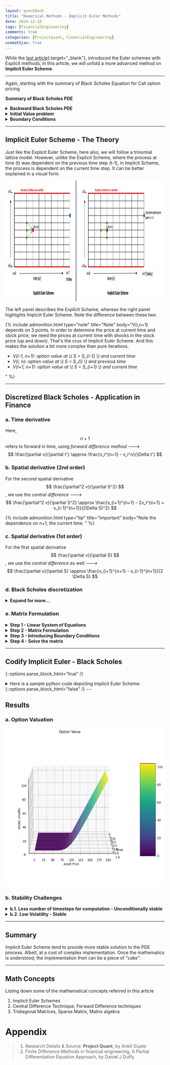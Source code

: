 ```yaml
---
layout: quantBook
title: "Numerical Methods - Implicit Euler Methods"
date: 2024-12-18
tags: [FinancialEngineering]
comments: true
categories: [Projectquant, FinancialEngineering]
usemathjax: true
---
```




While the [last article](/projectquant/financialengineering/2024-12-17-Explicit-Euler-Method/){:target="_blank"}, introduced the Euler schemes with Explicit methods, in this article, we will unfold a more advanced method on **Implicit Euler Scheme**.


---

Again, starting with the summary of Black Scholes Equation for Call option pricing




**Summary of Black Scholes PDE**

<details>
<summary><b>Backward Black Scholes PDE</b></summary>
$$
% \begin{aligned}
-\frac{\partial V}{\partial t'} + \frac{1}{2} \sigma^2 S^2 \frac{\partial^2 V}{\partial S^2} + rS \frac{\partial V}{\partial S} - rV = 0 
% \end{aligned}
$$
</details>

<details>
<summary><b>Initial Value problem</b></summary>

For a European call option: 
$$ 
% \begin{aligned}
V(S, 0) = \max(S_T - K, 0) 
% \end{aligned}
$$

{% include admonition.html type="note" title="Note" body="In later articles, we will try to value a more complex derivative product, such as Barrier option or a Equity-Credit Hybrid product with a more complex initial value." %}

</details>


<details>
<summary><b>Boundary Conditions</b></summary>
In the case of boundary conditions, we tend to find option values at extreme ends of stock price.

$$
% \begin{aligned}
V(0, t) = 0 \\
V(S_{max}, t) = S_{max} - K e^{(-rt)}
% \end{aligned}
$$

</details>

---



## Implicit Euler Scheme - The Theory

Just like the Explicit Euler Scheme, here also, we will follow a trinomial lattice model. However, unlike the  Explicit Scheme, where the process at time (t) was dependent on the previous time step (t-1), in Implicit Scheme, the process is dependent on the current time step. It can be better explained in a visual form. 


<p align="center"> 
<img src="/data/pics/finengg/numerical/implicit.png" alt="Explicit Euler Scheme"  width="1150" height="380" text-align="center"/>
</p>

The left panel describes the Explicit Scheme, whereas the right panel highlights Implciit Euler Scheme. Note the difference between these two. 

{% include admonition.html 
  type="note" 
  title="Note" 
  body="V(i,n+1) depends on 3 points. 
  In order to determine the price at current time and stock price, we need the prices at current time with shocks in the stock price (up and down). That's the crux of Implicit Euler Scheme. And this makes the solution a bit more complex than pure iterations.
  <ul>
    <li><i>V(i-1, n+1): option value at \( S = S_{i-1} \) and current time</i></li>
    <li><i>V(i, n): option value at \( S = S_{i} \) and previous time</i></li>
    <li><i>V(i+1, n+1): option value at \( S = S_{i+1} \) and current time</i></li>
  </ul>" 
%}

---


## Discretized Black Scholes - Application in Finance

### a. Time derivative

Here, $$ n+1 $$ refers to forward in time, using _forward difference method_ --->   $$ \frac{\partial v}{\partial t'} \approx \frac{v_i^{n+1} - v_i^n}{\Delta t'} $$

### b. Spatial derivative (2nd order)
For the second spatial derivative $$ \frac{\partial^2 v}{\partial S^2} $$, we use the _central difference_ ---> $$ \frac{\partial^2 v}{\partial S^2} \approx \frac{v_{i+1}^{n+1} - 2v_i^{n+1} + v_{i-1}^{n+1}}{(\Delta S)^2} $$


{% include admonition.html 
  type="tip" 
  title="Important" 
  body="Note the dependence on n+1, the current time. " 
%}


### c. Spatial derivative (1st order)
For the first spatial derivative $$ \frac{\partial v}{\partial S} $$, we use the _central difference_ as well ---> $$ \frac{\partial v}{\partial S} \approx \frac{v_{i+1}^{n+1} - v_{i-1}^{n+1}}{2 \Delta S} $$

### d. Black Scholes discretization

<details>
<summary><b>Expand for more...</b></summary>

Hence, under the <b>Implicit Euler Scheme</b>, the Backward Black Scholes can be approximated as:


$$
% \begin{aligned}
-\frac{v_i^{n+1} - v_i^n}{\Delta t} + \frac{1}{2} \sigma^2 S_i^2 \frac{v_{i+1}^{n+1} - 2v_i^{n+1} + v_{i-1}^{n+1}}{(\Delta S)^2} + r S_i \frac{v_{i+1}^{n+1} - v_{i-1}^{n+1}}{2 \Delta S} - r v_i^{n+1} = 0
% \end{aligned}
$$

Rearrange this equation to isolate the terms involving \( v^{n+1} \)  on left side, and \( v^{n} \) on right side.

$$
% \begin{aligned}
v_{i-1}^{n+1} (\alpha \Delta t) + v_i^{n+1}(1 - \beta \Delta t) +  v_{i+1}^{n+1} (\gamma \Delta t) = v_{i}^{n}
% \end{aligned}
$$

Where
<li> \( \alpha_i = \frac {1}{2} \frac {\sigma^2 S_i^2}{(\Delta S)^2} - \frac {r S_i}{2 \Delta S} \) </li>
<li> \( \beta_i = -\frac {\sigma^2 S_i^2}{(\Delta S)^2} - r \) </li>
<li> \( \gamma_i = \frac {1}{2} \frac {\sigma^2 S_i^2}{(\Delta S)^2} + \frac {r S_i}{2 \Delta S} \) </li>

</details>

### e. Matrix Formulation

<details>
<summary><b> Step 1 - Linear System of Equations</b></summary>


It is easier to visualize the system as a set of equations at \( t = n+1 \), where \( i \) varies from 1 to \( I-1 \). 
The system can be written as:

\[
\begin{aligned}
v_{0}^{n+1} (\alpha_1 \Delta t) + v_1^{n+1}(1 - \beta_1 \Delta t) + v_{2}^{n+1} (\gamma_1 \Delta t) &= v_{1}^{n} \\
v_{1}^{n+1} (\alpha_2 \Delta t) + v_2^{n+1}(1 - \beta_2 \Delta t) + v_{3}^{n+1} (\gamma_2 \Delta t) &= v_{2}^{n} \\
v_{2}^{n+1} (\alpha_3 \Delta t) + v_3^{n+1}(1 - \beta_3 \Delta t) + v_{4}^{n+1} (\gamma_3 \Delta t) &= v_{3}^{n} \\
&\vdots \\
v_{I-2}^{n+1} (\alpha_{I-1} \Delta t) + v_{I-1}^{n+1}(1 - \beta_{I-1} \Delta t) + v_{I}^{n+1} (\gamma_{I-1} \Delta t) &= v_{I-1}^{n}
\end{aligned}
\]

</details>

<details>
<summary><b> Step 2 - Matrix Formulation</b>   </summary>

This can be conveniently represented in <b>matrix form</b>> as:

\( A \cdot X = B \)
<br>
Where The matrix \( A \) is a <b>tridiagonal matrix</b> of size: <i>(I-1)x(I+1)</i>  and is given by:

\[
A =
\begin{bmatrix}
\alpha_1 \Delta t & 1 - \beta_1 \Delta t & \gamma_1 \Delta t & 0 & \cdots & 0 & 0\\
0 & \alpha_2 \Delta t & 1 - \beta_2 \Delta t & \gamma_2 \Delta t & \cdots & 0 & 0\\
0 & 0 & \alpha_3 \Delta t & 1 - \beta_3 \Delta t & \cdots & 0 & 0\\
\vdots & \vdots & \vdots & \vdots & \ddots & \vdots & \vdots \\
0 & 0 & \cdots & 0 & \alpha_{I-1} \Delta t & 1 - \beta_{I-1} \Delta t & \gamma_{I-1} \Delta t
\end{bmatrix}
\]

- The vector \( X \) of unknowns \( v_i^{n+1} \) is displayed as below. It is a vector of size: <i>(I+1)</i>:

\[
X =
\begin{bmatrix}
v_0^{n+1} \\
v_1^{n+1} \\
v_2^{n+1} \\
\vdots \\
v_{I-1}^{n+1}\\
v_{I}^{n+1}
\end{bmatrix}
\]

- The vector \( B \) of known values (of size: I-1) from the previous time step is given as below:

\[
B =
\begin{bmatrix}
v_1^n \\
v_2^n \\
v_3^n \\
\vdots \\
v_{I-1}^n
\end{bmatrix}
\]

</details>

<details>
<summary><b> Step 3 - Introducing Boundary Conditions </b></summary>

Since boundary conditions are already known to us, we can separate out the \( V_0^{n+1} \) and \( V_I^{n+1} \) terms from left side of the equation. This reduces the matrix set of equations as:

\[
\begin{bmatrix}
1 - \beta_1 \Delta t & \gamma_1 \Delta t & 0 & 0 & \cdots & 0 \\
\alpha_2 \Delta t & 1 - \beta_2 \Delta t & \gamma_2 \Delta t & 0 & \cdots & 0 \\
0 & \alpha_3 \Delta t & 1 - \beta_3 \Delta t & \gamma_3 \Delta t & \cdots & 0 \\
0 & 0 & \alpha_4 \Delta t & 1 - \beta_4 \Delta t & \cdots & 0 \\
\vdots & \vdots & \vdots & \vdots & \ddots & \vdots \\
0 & 0 & \cdots & 0 & \alpha_{I-1} \Delta t & 1 - \beta_{I-1} \Delta t
\end{bmatrix}
\begin{bmatrix}
v_0^{n+1} \\
v_1^{n+1} \\
v_2^{n+1} \\
\vdots \\
v_{I-1}^{n+1}
\end{bmatrix}
+
\begin{bmatrix}
\alpha_1 \Delta t v_0^{n+1} \\
0 \\
0 \\
\vdots \\
\gamma_{I-1} \Delta t v_{I}^{n+1}
\end{bmatrix}

=
\begin{bmatrix}
v_1^n \\
v_2^n \\
v_3^n \\
\vdots \\
v_{I-1}^n
\end{bmatrix}
\]

Rearranging the above to bring all known terms on right side

\[
\begin{bmatrix}
1 - \beta_1 \Delta t & \gamma_1 \Delta t & 0 & 0 & \cdots & 0 \\
\alpha_2 \Delta t & 1 - \beta_2 \Delta t & \gamma_2 \Delta t & 0 & \cdots & 0 \\
0 & \alpha_3 \Delta t & 1 - \beta_3 \Delta t & \gamma_3 \Delta t & \cdots & 0 \\
0 & 0 & \alpha_4 \Delta t & 1 - \beta_4 \Delta t & \cdots & 0 \\
\vdots & \vdots & \vdots & \vdots & \ddots & \vdots \\
0 & 0 & \cdots & 0 & \alpha_{I-1} \Delta t & 1 - \beta_{I-1} \Delta t
\end{bmatrix}
\begin{bmatrix}
v_0^{n+1} \\
v_1^{n+1} \\
v_2^{n+1} \\
\vdots \\
v_{I-1}^{n+1}
\end{bmatrix}


=
\begin{bmatrix}
v_1^n \\
v_2^n \\
v_3^n \\
\vdots \\
v_{I-1}^n
\end{bmatrix}
-
\begin{bmatrix}
\alpha_1 \Delta t v_0^{n+1} \\
0 \\
0 \\
\vdots \\
\gamma_{I-1} \Delta t v_{I}^{n+1}
\end{bmatrix}
\]

Once we have the system in this form, it can be solved by solving the linear system \( A \cdot X = B \).

</details>

<details>
<summary><b>Step 4 - Solve the matrix </b></summary>

\( A \cdot X = B \)

{% include admonition.html type="tip" title="Important" body="A is a <b>tridiagonal matrix</b>, and a sparse matrix. More the number of time steps, sparsity increases. We need to ensure that we apply matrix algebra considering the sparsity of A in mind" %}

</details>


---



## Codify Implicit Euler - Black Scholes

{::options parse_block_html="true" /}  
<details><summary markdown="span">Here is a sample python code depicting Implicit Euler Scheme:</summary>



```python
  # relevant libraries for matrix algebra
  from scipy import sparse
  from scipy.sparse.linalg import spsolve
  from importlib import reload    
  import numpy as np

  def ImplicitEuler(SMax, SMin, nbSpaceSteps, timetoMaturity, nbTimeSteps, vol, rate, strike, optiontype = "call"):
    
      # initializing the space and time vectors for the grid
      S = np.linspace(SMin, SMax, nbSpaceSteps + 1)
      dS = (SMax - SMin)/nbSpaceSteps

      
      time = np.linspace(0, timetoMaturity, nbTimeSteps + 1)
      dt = (timetoMaturity - 0)/nbTimeSteps

      # setting the storage grid for derivative price
      V = np.zeros((nbSpaceSteps+1, nbTimeSteps+1))
      delta = np.zeros((nbSpaceSteps+1, nbTimeSteps+1))
      gamma = np.zeros((nbSpaceSteps+1, nbTimeSteps+1))
      theta = np.zeros((nbSpaceSteps+1, nbTimeSteps+1))

      # ------ Setting initial condtion
      
      # initial condition 
      if optiontype.upper()[0] == "C":
          V[:,0] = np.maximum(S - strike, 0)
      else:
          # for put option
          V[:,0] = np.maximum(strike - K, 0)

      # boundary condition
      if optiontype.upper()[0] == "C":
          V[0, :] = 0
          V[-1, :] = (SMax - strike)*np.exp(-rate*time)
      else:
          V[-1, :] = 0
          V[0, :] = (strike- SMin)*np.exp(-rate*time) 


      # apply Implicit Euler discretization

      I = np.arange(0,nbSpaceSteps+1)

      alpha = 0.5 * dt * ((vol**2) * (I**2) - rate*I)
      beta = dt  * (vol**2 * (I**2) + rate)
      gamma = 0.5 * dt * (vol**2 * (I**2) + rate * I)

      # Note the usage of sparse matrix using scipy sparse library
      ML = sparse.diags([-alpha[2:], 1+beta[1:], -gamma[1:]], [-1,0,1], shape=(nbSpaceSteps-1, nbSpaceSteps-1)).tocsc()

      for t in range(1, nbTimeSteps+1):
          # loop through time iteratively
          boundary_t = np.zeros(nbSpaceSteps - 1)
          boundary_t[0] = -alpha[1] * (V[0, t]) 
          boundary_t[-1] = -gamma[nbSpaceSteps - 1] * (V[nbSpaceSteps, t] )
          b = V[1:nbSpaceSteps, t - 1] - boundary_t

          # Solve the matrix
          V[1:nbSpaceSteps, t] = spsolve(ML, b)    


      return S, time, V

  # -------- Compute the call price using implcit euler scheme
  SMax = 200
  SMin = 0
  timetoMaturity = 1
  vol = 0.2
  rate = 0.05
  nbSpaceSteps = 400
  nbTimeSteps = 100
  strike = 100
  S0 = 100

  S, _time, callPrice = ImplicitEuler(SMax, SMin, nbSpaceSteps, timetoMaturity, nbTimeSteps, vol, rate, strike, optiontype = "call")      

```

</details>
{::options parse_block_html="false" /} 
---


## Results

### a. Option Valuation


<p align="center"> 
<img src="/data/pics/finengg/numerical/explicit_call.png" alt="3D Call price"  width="594" height="500" text-align="center"/>
</p>

### b. Stability Challenges


<details>
<summary><b> b.1. Less number of timesteps for computation - Unconditionally stable </b></summary>

<p align="center"> 
<img src="/data/pics/finengg/numerical/implicit_stability.png" alt="Stability"  width="1300" height="240" text-align="center"/>
</p>


Implicit Methods are unconditionally stable, i.e. irrespective of the time step size, they are stable enough.
</details>



<details>
<summary><b> b.2. Low Volatility - Stable </b></summary>
Again, the stability issues are not so evident

<p align="center"> 
<img src="/data/pics/finengg/numerical/implicit_vol1.png" alt=""  width="1300" height="280" text-align="center"/>
</p>


<p align="center"> 
<img src="/data/pics/finengg/numerical/implicit_vol2.png" alt=""  width="1300" height="280" text-align="center"/>
</p>


</details>

---

## Summary

Implicit Euler Scheme tend to provide more stable solution to the PDE process. Albeit, at a cost of complex implementation. Once the mathematics is understood, the implementation then can be a piece of _"cake"_.

---

## Math Concepts
Listing down some of the mathematical concepts referred in this article
1. Implicit Euler Schemes
2. Central Difference Technique, Forward Difference techniques
3. Tridiagonal Matrices, Sparse Matrix, Matrix algebra


# Appendix

> 1. Research Details & Source: **Project Quant**, by _Ankit Gupta_
> 2. Finite Difference Methods in financial engineering, A Partial Differentiation Equation Approach, by Daniel J Duffy






